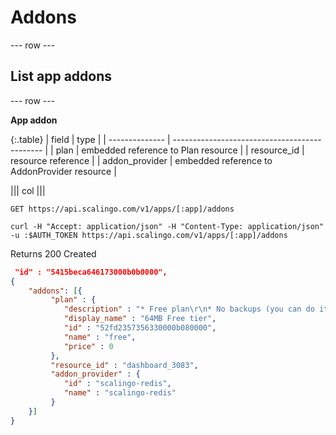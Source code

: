 # Addons

--- row ---

## List app addons

--- row ---

**App addon**

{:.table}
| field          | type                                          |
| -------------- | --------------------------------------------- |
| plan           | embedded reference to Plan resource           |
| resource_id    | resource reference                            |
| addon_provider | embedded reference to AddonProvider resource  |

||| col |||

`GET https://api.scalingo.com/v1/apps/[:app]/addons`

```
curl -H "Accept: application/json" -H "Content-Type: application/json" -u :$AUTH_TOKEN https://api.scalingo.com/v1/apps/[:app]/addons
```

Returns 200 Created

```json
 "id" : "5415beca646173000b0b0000",
{
    "addons": [{
         "plan" : {
            "description" : "* Free plan\r\n* No backups (you can do it yourself)\r\n* 64MB RAM\r\n* 64MB disk space (hard limit)\r\n* Multiple Users\r\n* Community Support\r\n* Ideal for non critical cache or queueing system",
            "display_name" : "64MB Free tier",
            "id" : "52fd2357356330000b080000",
            "name" : "free",
            "price" : 0
         },
         "resource_id" : "dashboard_3083",
         "addon_provider" : {
            "id" : "scalingo-redis",
            "name" : "scalingo-redis"
         }
    }]
}
```
